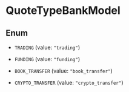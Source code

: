 

# QuoteTypeBankModel

## Enum


* `TRADING` (value: `"trading"`)

* `FUNDING` (value: `"funding"`)

* `BOOK_TRANSFER` (value: `"book_transfer"`)

* `CRYPTO_TRANSFER` (value: `"crypto_transfer"`)




